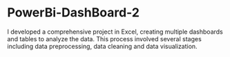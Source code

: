 # PowerBi-DashBoard-2
 I developed a comprehensive project in Excel, creating multiple dashboards and tables to analyze the data. This process involved several stages including data preprocessing, data cleaning and data visualization.

